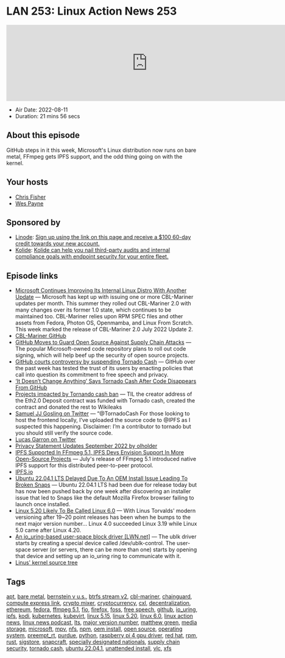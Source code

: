 # LAN 253: Linux Action News 253

<iframe src="https://player.fireside.fm/v2/DAcK9LdX+y5T9SeBA?theme=dark" width="740" height="200" frameborder="0" scrolling="no"></iframe>

* Air Date: 2022-08-11
* Duration: 21 mins 56 secs

## About this episode

GitHub steps in it this week, Microsoft's Linux distribution now runs on bare metal, FFmpeg gets IPFS support, and the odd thing going on with the kernel.

## Your hosts
* [Chris Fisher](https://linuxactionnews.com/hosts/chris)
* [Wes Payne](https://linuxactionnews.com/hosts/wes)

## Sponsored by

  * [Linode](http://linode.com/lan): [Sign up using the link on this page and receive a $100 60-day credit towards your new account. ](http://linode.com/lan)
  * [Kolide](https://l.kolide.co/3klbWzr): [Kolide can help you nail third-party audits and internal compliance goals with endpoint security for your entire fleet. ](https://l.kolide.co/3klbWzr)



## Episode links

  * [Microsoft Continues Improving Its Internal Linux Distro With Another Update](https://www.phoronix.com/news/Microsoft-CBL-Mariner-July-U2 "Microsoft Continues Improving Its Internal Linux Distro With Another Update") — Microsoft has kept up with issuing one or more CBL-Mariner updates per month. This summer they rolled out CBL-Mariner 2.0 with many changes over its former 1.0 state, which continues to be maintained too. CBL-Mariner relies upon RPM SPEC files and other assets from Fedora, Photon OS, Openmamba, and Linux From Scratch. This week marked the release of CBL-Mariner 2.0 July 2022 Update 2.
  * [CBL-Mariner GitHub](https://github.com/microsoft/CBL-Mariner "CBL-Mariner GitHub")
  * [GitHub Moves to Guard Open Source Against Supply Chain Attacks](https://www.wired.com/story/github-code-signing-sigstore/ "GitHub Moves to Guard Open Source Against Supply Chain Attacks") — The popular Microsoft-owned code repository plans to roll out code signing, which will help beef up the security of open source projects. 
  * [GitHub courts controversy by suspending Tornado Cash](https://www.theregister.com/2022/08/10/github_tornado_cookies/ "GitHub courts controversy by suspending Tornado Cash") — GitHub over the past week has tested the trust of its users by enacting policies that call into question its commitment to free speech and privacy.
  * [‘It Doesn’t Change Anything’ Says Tornado Cash After Code Disappears From GitHub](https://decrypt.co/107053/it-doesnt-change-anything-says-tornado-cash-code-disappears-github "‘It Doesn’t Change Anything’ Says Tornado Cash After Code Disappears From GitHub")
  * [Projects impacted by Tornando cash ban](https://twitter.com/kaanuzdogan/status/1549042139446648833 "Projects impacted by Tornando cash ban") — TIL the creator address of the Eth2.0 Deposit contract was funded with Tornado cash, created the contract and donated the rest to Wikileaks
  * [Samuel JJ Gosling on Twitter](https://twitter.com/xGozzy/status/1556721884200423424 "Samuel JJ Gosling on Twitter") — “@TornadoCash For those looking to host the frontend locally, I’ve uploaded the source code to @IPFS as I suspected this happening. Disclaimer: I’m a contributor to tornado but you should still verify the source code.
  * [Lucas Garron on Twitter](https://twitter.com/lgarron/status/1556835002897207296 "Lucas Garron on Twitter")
  * [Privacy Statement Updates September 2022 by olholder](https://github.com/github/site-policy/pull/582 "Privacy Statement Updates September 2022 by olholder")
  * [IPFS Supported In FFmpeg 5.1, IPFS Devs Envision Support In More Open-Source Projects](https://www.phoronix.com/news/IPFS-FFmpeg-Open-Source-More "IPFS Supported In FFmpeg 5.1, IPFS Devs Envision Support In More Open-Source Projects") — July's release of FFmpeg 5.1 introduced native IPFS support for this distributed peer-to-peer protocol.
  * [IPFS.io](http://ipfs.io/ "IPFS.io")
  * [Ubuntu 22.04.1 LTS Delayed Due To An OEM Install Issue Leading To Broken Snaps](https://www.phoronix.com/news/Ubuntu-22.04.1-LTS-Delayed "Ubuntu 22.04.1 LTS Delayed Due To An OEM Install Issue Leading To Broken Snaps") — Ubuntu 22.04.1 LTS had been due for release today but has now been pushed back by one week after discovering an installer issue that led to Snaps like the default Mozilla Firefox browser failing to launch once installed.
  * [Linux 5.20 Likely To Be Called Linux 6.0](https://www.phoronix.com/news/Linux-5.20-Is-Linux-6.0 "Linux 5.20 Likely To Be Called Linux 6.0") — With Linus Torvalds' modern versioning after 19~20 point releases has been when he bumps to the next major version number... Linux 4.0 succeeded Linux 3.19 while Linux 5.0 came after Linux 4.20.
  * [An io_uring-based user-space block driver [LWN.net]](https://lwn.net/Articles/903855/ "An io_uring-based user-space block driver \[LWN.net\]") — The ublk driver starts by creating a special device called /dev/ublk-control. The user-space server (or servers, there can be more than one) starts by opening that device and setting up an io_uring ring to communicate with it.
  * [Linus' kernel source tree](https://git.kernel.org/pub/scm/linux/kernel/git/torvalds/linux.git/commit/?id=e394ff83bbca1c72427b1feb5c6b9d4dad832f01 "Linus' kernel source tree")



## Tags

[apt](https://linuxactionnews.com/tags/apt), [bare metal](https://linuxactionnews.com/tags/bare%20metal), [bernstein v u.s.](https://linuxactionnews.com/tags/bernstein%20v%20u.s.), [btrfs stream v2](https://linuxactionnews.com/tags/btrfs%20stream%20v2), [cbl-mariner](https://linuxactionnews.com/tags/cbl-mariner), [chainguard](https://linuxactionnews.com/tags/chainguard), [compute express link](https://linuxactionnews.com/tags/compute%20express%20link), [crypto mixer](https://linuxactionnews.com/tags/crypto%20mixer), [cryptocurrency](https://linuxactionnews.com/tags/cryptocurrency), [cxl](https://linuxactionnews.com/tags/cxl), [decentralization](https://linuxactionnews.com/tags/decentralization), [ethereum](https://linuxactionnews.com/tags/ethereum), [fedora](https://linuxactionnews.com/tags/fedora), [ffmpeg 5.1](https://linuxactionnews.com/tags/ffmpeg%205.1), [fio](https://linuxactionnews.com/tags/fio), [firefox](https://linuxactionnews.com/tags/firefox), [foss](https://linuxactionnews.com/tags/foss), [free speech](https://linuxactionnews.com/tags/free%20speech), [github](https://linuxactionnews.com/tags/github), [io_uring](https://linuxactionnews.com/tags/io_uring), [ipfs](https://linuxactionnews.com/tags/ipfs), [kodi](https://linuxactionnews.com/tags/kodi), [kubernetes](https://linuxactionnews.com/tags/kubernetes), [kubevirt](https://linuxactionnews.com/tags/kubevirt), [linux 5.15](https://linuxactionnews.com/tags/linux%205.15), [linux 5.20](https://linuxactionnews.com/tags/linux%205.20), [linux 6.0](https://linuxactionnews.com/tags/linux%206.0), [linux action news](https://linuxactionnews.com/tags/linux%20action%20news), [linux news podcast](https://linuxactionnews.com/tags/linux%20news%20podcast), [lts](https://linuxactionnews.com/tags/lts), [major version number](https://linuxactionnews.com/tags/major%20version%20number), [matthew green](https://linuxactionnews.com/tags/matthew%20green), [media storage](https://linuxactionnews.com/tags/media%20storage), [microsoft](https://linuxactionnews.com/tags/microsoft), [mpv](https://linuxactionnews.com/tags/mpv), [nfs](https://linuxactionnews.com/tags/nfs), [npm](https://linuxactionnews.com/tags/npm), [oem install](https://linuxactionnews.com/tags/oem%20install), [open source](https://linuxactionnews.com/tags/open%20source), [operating system](https://linuxactionnews.com/tags/operating%20system), [preempt_rt](https://linuxactionnews.com/tags/preempt_rt), [purdue](https://linuxactionnews.com/tags/purdue), [python](https://linuxactionnews.com/tags/python), [raspberry pi 4 gpu driver](https://linuxactionnews.com/tags/raspberry%20pi%204%20gpu%20driver), [red hat](https://linuxactionnews.com/tags/red%20hat), [rpm](https://linuxactionnews.com/tags/rpm), [rust](https://linuxactionnews.com/tags/rust), [sigstore](https://linuxactionnews.com/tags/sigstore), [snapcraft](https://linuxactionnews.com/tags/snapcraft), [specially designated nationals](https://linuxactionnews.com/tags/specially%20designated%20nationals), [supply chain security](https://linuxactionnews.com/tags/supply%20chain%20security), [tornado cash](https://linuxactionnews.com/tags/tornado%20cash), [ubuntu 22.04.1](https://linuxactionnews.com/tags/ubuntu%2022.04.1), [unattended install](https://linuxactionnews.com/tags/unattended%20install), [vlc](https://linuxactionnews.com/tags/vlc), [xfs](https://linuxactionnews.com/tags/xfs)